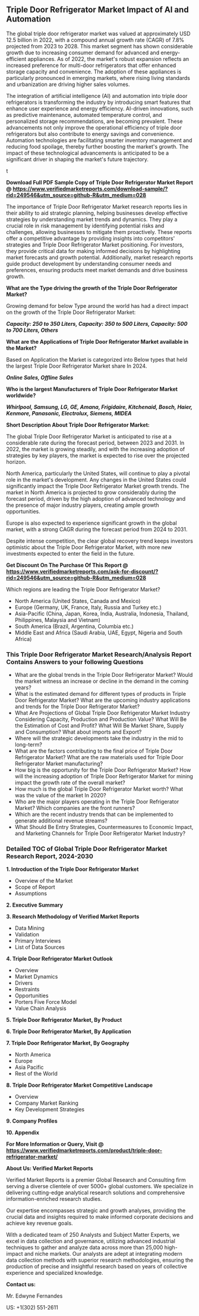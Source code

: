 <h2>Triple Door Refrigerator Market Impact of AI and Automation</h2><p>The global triple door refrigerator market was valued at approximately USD 12.5 billion in 2022, with a compound annual growth rate (CAGR) of 7.8% projected from 2023 to 2028. This market segment has shown considerable growth due to increasing consumer demand for advanced and energy-efficient appliances. As of 2022, the market's robust expansion reflects an increased preference for multi-door refrigerators that offer enhanced storage capacity and convenience. The adoption of these appliances is particularly pronounced in emerging markets, where rising living standards and urbanization are driving higher sales volumes.</p><p>The integration of artificial intelligence (AI) and automation into triple door refrigerators is transforming the industry by introducing smart features that enhance user experience and energy efficiency. AI-driven innovations, such as predictive maintenance, automated temperature control, and personalized storage recommendations, are becoming prevalent. These advancements not only improve the operational efficiency of triple door refrigerators but also contribute to energy savings and convenience. Automation technologies are facilitating smarter inventory management and reducing food spoilage, thereby further boosting the market's growth. The impact of these technological advancements is anticipated to be a significant driver in shaping the market's future trajectory.</p>t</p><p id="" class=""><strong>Download Full PDF Sample Copy of Triple Door Refrigerator Market Report @ <a href="https://www.verifiedmarketreports.com/download-sample/?rid=249546&utm_source=github-R&utm_medium=028" target="_blank">https://www.verifiedmarketreports.com/download-sample/?rid=249546&utm_source=github-R&utm_medium=028</a></strong></p><p>The importance of&nbsp;Triple Door Refrigerator Market research reports lies in their ability to aid strategic planning, helping businesses develop effective strategies by understanding market trends and dynamics. They play a crucial role in risk management by identifying potential risks and challenges, allowing businesses to mitigate them proactively. These reports offer a competitive advantage by providing insights into competitors' strategies and Triple Door Refrigerator Market positioning. For investors, they provide critical data for making informed decisions by highlighting market forecasts and growth potential. Additionally, market research reports guide product development by understanding consumer needs and preferences, ensuring products meet market demands and drive business growth.</p><p><strong>What are the&nbsp;Type driving the growth of the Triple Door Refrigerator Market?</strong></p><p id="" class="">Growing demand for below Type around the world has had a direct impact on the growth of the Triple Door Refrigerator Market:</p><em><strong>Capacity: 250 to 350 Liters, Capacity: 350 to 500 Liters, Capacity: 500 to 700 Liters, Others</strong></em></p><strong>What are the&nbsp;Applications&nbsp;of Triple Door Refrigerator Market available in the Market?</strong></p><p id="" class="">Based on Application the Market is categorized into Below types that held the largest Triple Door Refrigerator Market share In 2024.</p><em><strong>Online Sales, Offline Sales</strong></em></p><strong>Who is the largest Manufacturers of Triple Door Refrigerator Market worldwide?</strong></p><p><em><strong>Whirlpool, Samsung, LG, GE, Amana, Frigidaire, Kitchenaid, Bosch, Haier, Kenmore, Panasonic, Electrolux, Siemens, MIDEA</strong></em></p><p id="" class=""><strong>Short Description About Triple Door Refrigerator Market:</strong></p><p>The global Triple Door Refrigerator Market is anticipated to rise at a considerable rate during the forecast period, between 2023 and 2031. In 2022, the market is growing steadily, and with the increasing adoption of strategies by key players, the market is expected to rise over the projected horizon.</p><p>North America, particularly the United States, will continue to play a pivotal role in the market's development. Any changes in the United States could significantly impact the Triple Door Refrigerator Market growth trends. The market in North America is projected to grow considerably during the forecast period, driven by the high adoption of advanced technology and the presence of major industry players, creating ample growth opportunities.</p><p>Europe is also expected to experience significant growth in the global market, with a strong CAGR during the forecast period from 2024 to 2031.</p><p>Despite intense competition, the clear global recovery trend keeps investors optimistic about the Triple Door Refrigerator Market, with more new investments expected to enter the field in the future.</p><p id="" class=""><strong>Get Discount On The Purchase Of This Report @ <a href="https://www.verifiedmarketreports.com/ask-for-discount/?rid=249546&utm_source=github-R&utm_medium=028" target="_blank">https://www.verifiedmarketreports.com/ask-for-discount/?rid=249546&utm_source=github-R&utm_medium=028</a></strong></p>Which regions are leading the Triple Door Refrigerator Market?</p><ul><li>North America (United States, Canada and Mexico)</li><li>Europe (Germany, UK, France, Italy, Russia and Turkey etc.)</li><li>Asia-Pacific (China, Japan, Korea, India, Australia, Indonesia, Thailand, Philippines, Malaysia and Vietnam)</li><li>South America (Brazil, Argentina, Columbia etc.)</li><li>Middle East and Africa (Saudi Arabia, UAE, Egypt, Nigeria and South Africa)</li></ul><h3 id="" class="">This Triple Door Refrigerator Market Research/Analysis Report Contains Answers to your following Questions</h3><ul><li>What are the global trends in the Triple Door Refrigerator Market? Would the market witness an increase or decline in the demand in the coming years?</li><li>What is the estimated demand for different types of products in Triple Door Refrigerator Market? What are the upcoming industry applications and trends for the Triple Door Refrigerator Market?</li><li>What Are Projections of Global Triple Door Refrigerator Market Industry Considering Capacity, Production and Production Value? What Will Be the Estimation of Cost and Profit? What Will Be Market Share, Supply and Consumption? What about imports and Export?</li><li>Where will the strategic developments take the industry in the mid to long-term?</li><li>What are the factors contributing to the final price of Triple Door Refrigerator Market? What are the raw materials used for Triple Door Refrigerator Market manufacturing?</li><li>How big is the opportunity for the Triple Door Refrigerator Market? How will the increasing adoption of Triple Door Refrigerator Market for mining impact the growth rate of the overall market?</li><li>How much is the global Triple Door Refrigerator Market worth? What was the value of the market In 2020?</li><li>Who are the major players operating in the Triple Door Refrigerator Market? Which companies are the front runners?</li><li>Which are the recent industry trends that can be implemented to generate additional revenue streams?</li><li>What Should Be Entry Strategies, Countermeasures to Economic Impact, and Marketing Channels for Triple Door Refrigerator Market Industry?</li></ul><h3 id="" class="">Detailed TOC of Global Triple Door Refrigerator Market Research Report, 2024-2030</h3><p id="" class=""><strong>1. Introduction of the Triple Door Refrigerator Market</strong></p><ul><li>Overview of the Market</li><li>Scope of Report</li><li>Assumptions</li></ul><p id="" class=""><strong>2. Executive Summary</strong></p><p id="" class=""><strong>3. Research Methodology of Verified Market Reports</strong></p><ul><li>Data Mining</li><li>Validation</li><li>Primary Interviews</li><li>List of Data Sources</li></ul><p id="" class=""><strong>4. Triple Door Refrigerator Market Outlook</strong></p><ul><li>Overview</li><li>Market Dynamics</li><li>Drivers</li><li>Restraints</li><li>Opportunities</li><li>Porters Five Force Model</li><li>Value Chain Analysis</li></ul><p id="" class=""><strong>5. Triple Door Refrigerator Market, By Product</strong></p><p id="" class=""><strong>6. Triple Door Refrigerator Market, By Application</strong></p><p id="" class=""><strong>7. Triple Door Refrigerator Market, By Geography</strong></p><ul><li>North America</li><li>Europe</li><li>Asia Pacific</li><li>Rest of the World</li></ul><p id="" class=""><strong>8. Triple Door Refrigerator Market Competitive Landscape</strong></p><ul><li>Overview</li><li>Company Market Ranking</li><li>Key Development Strategies</li></ul><p id="" class=""><strong>9. Company Profiles</strong></p><p id="" class=""><strong>10. Appendix</strong></p><p id="" class=""><strong>For More Information or Query, Visit @ <a href="https://www.verifiedmarketreports.com/product/triple-door-refrigerator-market/" target="_blank">https://www.verifiedmarketreports.com/product/triple-door-refrigerator-market/</a></strong></p><p id="" class=""><strong>About Us: Verified Market Reports</strong></p><p id="" class="">Verified Market Reports is a premier Global Research and Consulting firm serving a diverse clientele of over 5000+ global customers. We specialize in delivering cutting-edge analytical research solutions and comprehensive information-enriched research studies.</p><p id="" class="">Our expertise encompasses strategic and growth analyses, providing the crucial data and insights required to make informed corporate decisions and achieve key revenue goals.</p><p id="" class="">With a dedicated team of 250 Analysts and Subject Matter Experts, we excel in data collection and governance, utilizing advanced industrial techniques to gather and analyze data across more than 25,000 high-impact and niche markets. Our analysts are adept at integrating modern data collection methods with superior research methodologies, ensuring the production of precise and insightful research based on years of collective experience and specialized knowledge.</p><p id="" class=""><strong>Contact us:</strong></p><p id="" class="">Mr. Edwyne Fernandes</p><p id="" class="">US: +1(302) 551-2611</p>